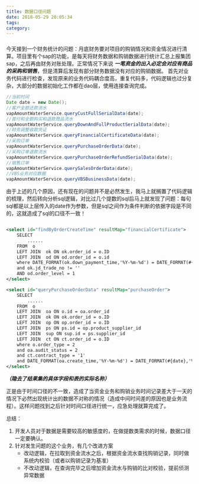 ```yaml
---
title: 数据口径问题
date: 2018-05-29 20:05:34
tags:
category:
---
```


###


<!-- more -->

今天接到一个财务统计的问题：月底财务要对项目的购销情况和资金情况进行清算。项目里有个sap的功能，是每天将财务数据和购销数据进行统计汇总上报集团sap，之后再由财务对账处理。正常情况下来说 ***一笔资金的出入必定会对应有商品的采购和销售***，但是清算后发现有部分财务数据没有对应的购销数据。
首先对业务代码进行检查，发现原来的业务代码耦合度高，重复代码多，代码逻辑也过分复杂，大部分的数据初始化工作都在dao层，使用连接查询完成。

```java
//当前时间
Date date = new Date();
//客户全额还款流水
vapAmountWaterService.queryCustFullSerialData(date);
//首付和全额购买和退款商品流水
vapAmountWaterService.queryDownAndFullProductSerialData(date);
//财务调整收款凭证
vapAmountWaterService.queryFinancialCertificateData(date);
//采购订单
vapAmountWaterService.queryPurchaseOrderData(date);
//采购订单退款流水
vapAmountWaterService.queryPurchaseOrderRefundSerialData(date);
//销售订单
vapAmountWaterService.querySalesOrderData(date);
//VBS业务对应数据
vapAmountWaterService.queryVBSBusinessData(date);

```

由于上述的几个原因，还有现在的问题并不是必然发生，我马上就搁置了代码逻辑的梳理，然后转向分析sql逻辑，对比过几个提数的sql后马上就发现了问题：每句sql都是以上层传入的date作为参数，但是sql之间作为条件判断的依据字段是不同的，这就造成了sql的口径不一致！

```xml

<select id="findByOrderCreateTime" resultMap="financialCertificate">
    SELECT 
        ......
    FROM  o
    LEFT JOIN  ok ON ok.order_id = o.ID
    LEFT JOIN  od ON od.order_id = o.id
    where DATE_FORMAT(ok.down_payment_time,'%Y-%m-%d') = DATE_FORMAT(#{date},'%Y-%m-%d') 
    and ok.jd_trade_no != ''
    AND od.order_level = 1
</select>

<select id="queryPurchaseOrderData" resultMap="purchaseOrder">
    SELECT
        ......
    FROM  o
    LEFT JOIN  oa ON o.id = oa.order_id 
    LEFT JOIN  ok ON ok.order_id = o.ID
    LEFT JOIN  op ON op.order_id = o.ID
    LEFT JOIN  ps ON ps.id = op.product_supplier_id 
    LEFT JOIN  sup ON sup.id = ps.supplier_id 
    LEFT JOIN  ct ON ct.order_id = o.ID
    where o.order_type = 2 
    and oa.audit_status = 2 
    and ct.contract_type = '1' 
    and DATE_FORMAT(oa.create_time,'%Y-%m-%d') = DATE_FORMAT(#{date},'%Y-%m-%d')
</select>
```

***（隐去了结果集的具体字段和表的实际名称）***

正是由于时间口径的不一致，造成了当资金业务和购销业务时间记录差大于一天的情况下必然出现统计出的数据不对称的情况（造成中间时间差的原因也是业务流程）。这样问题找到之后针对时间口径进行统一，应急处理就算完成了。

总结：
1. 开发人员对于数据是需要较高的敏感度的，在做提数类需求的时候，数据口径一定要确认。
2. 针对发生问题的这个业务，有几个改进方案
    - 改动逻辑，在拉取到资金流水之后，根据资金流水查找购销记录，同时做系统内校验（或者以购销记录为基准）
    - 不改动逻辑，在查询完毕之后增加资金流水与购销的比对校验，提前侦测异常数据 